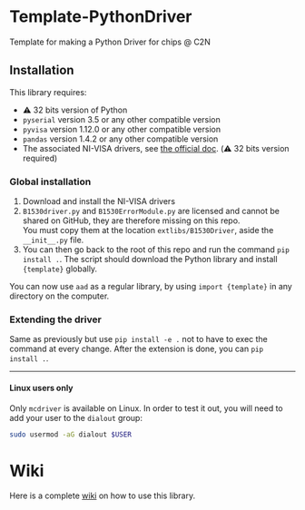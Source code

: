 # Template-PythonDriver
Template for making a Python Driver for chips @ C2N

## Installation
This library requires:  
* ⚠️ 32 bits version of Python
* `pyserial` version 3.5 or any other compatible version
* `pyvisa` version 1.12.0 or any other compatible version
* `pandas` version 1.4.2 or any other compatible version
* The associated NI-VISA drivers, see [the official doc](https://pyvisa.readthedocs.io/en/latest/faq/getting_nivisa.html#faq-getting-nivisa). (⚠️ 32 bits version required)

### Global installation
1. Download and install the NI-VISA drivers
2. `B1530driver.py` and `B1530ErrorModule.py` are licensed and cannot be shared on GitHub, they are therefore missing on this repo.  
You must copy them at the location `extlibs/B1530Driver`, aside the `__init__.py` file.  
3. You can then go back to the root of this repo and run the command `pip install .`. The script should download the Python library and install `{template}` globally.

You can now use `aad` as a regular library, by using `import {template}` in any directory on the computer.

### Extending the driver
Same as previously but use `pip install -e .` not to have to exec the command at every change.  After the extension is done, you can `pip install .`.

---
#### **Linux users only**
Only `mcdriver` is available on Linux. In order to test it out, you will need to add your user to the `dialout` group:  
```bash
sudo usermod -aG dialout $USER
```

# Wiki
Here is a complete [wiki](https://github.com/arenaudineau/AwesomeArray-PythonDriver/wiki) on how to use this library.
